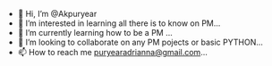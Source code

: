 - 👋 Hi, I’m @Akpuryear
- 👀 I’m interested in learning all there is to know on PM...
- 🌱 I’m currently learning how to be a PM ...
- 💞️ I’m looking to collaborate on any PM pojects or basic PYTHON...
- 📫 How to reach me puryearadrianna@gmail.com...

<!---
Puryeadr/Puryeadr is a ✨ special ✨ repository because its `README.md` (this file) appears on your GitHub profile.
You can click the Preview link to take a look at your changes.
--->
